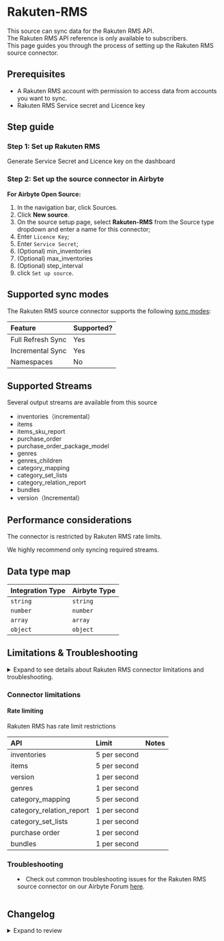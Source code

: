 # Rakuten-RMS

This source can sync data for the Rakuten RMS API.  
The Rakuten RMS API reference is only available to subscribers.  
This page guides you through the process of setting up the Rakuten RMS source connector.

## Prerequisites

- A Rakuten RMS account with permission to access data from accounts you want to sync.
- Rakuten RMS Service secret and Licence key 

## Step guide

### Step 1: Set up Rakuten RMS

Generate Service Secret and Licence key on the dashboard

### Step 2: Set up the source connector in Airbyte

<!-- env:oss -->

**For Airbyte Open Source:**

1. In the navigation bar, click Sources.
2. Click **New source**.
3. On the source setup page, select **Rakuten-RMS** from the Source type dropdown and enter a name for this connector;
4. Enter `Licence Key`;
5. Enter `Service Secret`;
6. (Optional) min_inventories
7. (Optional) max_inventories
8. (Optional) step_interval
7. click `Set up source`.
<!-- /env:oss -->

## Supported sync modes

The Rakuten RMS source connector supports the following [sync modes](https://docs.airbyte.com/cloud/core-concepts#connection-sync-modes):

| Feature           | Supported? |
| :---------------- | :--------- |
| Full Refresh Sync | Yes        |
| Incremental Sync  | Yes        |
| Namespaces        | No         |

## Supported Streams

Several output streams are available from this source

- inventories（incremental）
- items
- items_sku_report
- purchase_order
- purchase_order_package_model
- genres
- genres_children
- category_mapping
- category_set_lists
- category_relation_report
- bundles
- version（Incremental）

## Performance considerations

The connector is restricted by Rakuten RMS rate limits.

We highly recommend only syncing required streams.

## Data type map

| Integration Type | Airbyte Type |
| :--------------- | :----------- |
| `string`         | `string`     |
| `number`         | `number`     |
| `array`          | `array`      |
| `object`         | `object`     |

## Limitations & Troubleshooting

<details>
<summary>
Expand to see details about Rakuten RMS connector limitations and troubleshooting.
<summary>

### Connector limitations

#### Rate limiting

Rakuten RMS has rate limit restrictions

| API | Limit | Notes |
| :--------------- | :----------- | :------------- |
| inventories      | 5 per second | |
| items            | 5 per second | | 
| version          | 1 per second | |
| genres           | 1 per second | | 
| category_mapping       | 5 per second | | 
| category_relation_report | 1 per second |
| category_set_lists | 1 per second | |
| purchase order   | 1 per second | |
| bundles          | 1 per second | |

### Troubleshooting

- Check out common troubleshooting issues for the Rakuten RMS source connector on our Airbyte Forum [here](https://github.com/airbytehq/airbyte/discussions).

</details>

</HideInUI>

## Changelog

<details>
  <summary>Expand to review</summary>
</details>